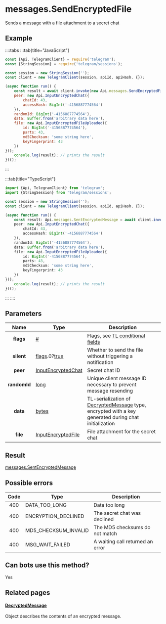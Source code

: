 # messages.SendEncryptedFile

Sends a message with a file attachment to a secret chat



## Example

::::tabs
:::tab{title="JavaScript"}
```js
const {Api, TelegramClient} = require('telegram');
const {StringSession} = require('telegram/sessions');

const session = new StringSession('');
const client = new TelegramClient(session, apiId, apiHash, {});

(async function run() {
    const result = await client.invoke(new Api.messages.SendEncryptedFile({
    peer: new Api.InputEncryptedChat({
        chatId: 43,
        accessHash: BigInt('-4156887774564')
    }),
    randomId: BigInt('-4156887774564'),
    data: Buffer.from('arbitrary data here'),
    file: new Api.InputEncryptedFileUploaded({
        id: BigInt('-4156887774564'),
        parts: 43,
        md5Checksum: 'some string here',
        keyFingerprint: 43
    })
}));
    console.log(result); // prints the result
})();
```
:::

:::tab{title="TypeScript"}
```ts
import {Api, TelegramClient} from 'telegram';
import {StringSession} from 'telegram/sessions';

const session = new StringSession('');
const client = new TelegramClient(session, apiId, apiHash, {});

(async function run() {
    const result: Api.messages.SentEncryptedMessage = await client.invoke(new Api.messages.SendEncryptedFile({
    peer: new Api.InputEncryptedChat({
        chatId: 43,
        accessHash: BigInt('-4156887774564')
    }),
    randomId: BigInt('-4156887774564'),
    data: Buffer.from('arbitrary data here'),
    file: new Api.InputEncryptedFileUploaded({
        id: BigInt('-4156887774564'),
        parts: 43,
        md5Checksum: 'some string here',
        keyFingerprint: 43
    })
}));
    console.log(result); // prints the result
})();
```
:::
::::



## Parameters

| Name | Type | Description |
| :--: | ---- | ----------- |
| **flags** | [#](https://core.telegram.org/type/%23) | Flags, see [TL conditional fields](https://core.telegram.org/mtproto/TL-combinators#conditional-fields) 
| **silent** | [flags](https://core.telegram.org/mtproto/TL-combinators#conditional-fields).0?[true](https://core.telegram.org/constructor/true) | Whether to send the file without triggering a notification 
| **peer** | [InputEncryptedChat](https://core.telegram.org/type/InputEncryptedChat) | Secret chat ID 
| **randomId** | [long](https://core.telegram.org/type/long) | Unique client message ID necessary to prevent message resending 
| **data** | [bytes](https://core.telegram.org/type/bytes) | TL-serialization of [DecryptedMessage](https://core.telegram.org/type/DecryptedMessage) type, encrypted with a key generated during chat initialization 
| **file** | [InputEncryptedFile](https://core.telegram.org/type/InputEncryptedFile) | File attachment for the secret chat 


## Result

[messages.SentEncryptedMessage](https://core.telegram.org/type/messages.SentEncryptedMessage)



## Possible errors

| Code | Type | Description |
| :--: | ---- | ----------- |
| 400 | DATA\_TOO\_LONG | Data too long 
| 400 | ENCRYPTION\_DECLINED | The secret chat was declined 
| 400 | MD5\_CHECKSUM\_INVALID | The MD5 checksums do not match 
| 400 | MSG\_WAIT\_FAILED | A waiting call returned an error 


## Can bots use this method?

Yes

## Related pages

#### [DecryptedMessage](https://core.telegram.org/type/DecryptedMessage)

Object describes the contents of an encrypted message.




